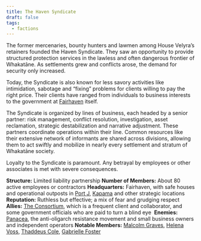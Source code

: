 ```yaml
---
title: The Haven Syndicate
draft: false
tags:
  - factions
---
```

The former mercenaries, bounty hunters and lawmen among House Velyra’s retainers founded the Haven Syndicate. They saw an opportunity to provide structured protection services in the lawless and often dangerous frontier of Whakatāne. As settlements grew and conflicts arose, the demand for security only increased.

Today, the Syndicate is also known for less savory activities like intimidation, sabotage and “fixing” problems for clients willing to pay the right price. Their clients have ranged from individuals to business interests to the government at [Fairhaven](fairhaven) itself.

The Syndicate is organized by lines of business, each headed by a senior partner: risk management, conflict resolution, investigation, asset reclamation, strategic destabilization and narrative adjustment. These partners coordinate operations within their line. Common resources like their extensive network of informants are shared across divisions, allowing them to act swiftly and mobilize in nearly every settlement and stratum of Whakatāne society.

Loyalty to the Syndicate is paramount. Any betrayal by employees or other associates is met with severe consequences.

**Structure:** Limited liability partnership
**Number of Members:** About 80 active employees or contractors
**Headquarters:** Fairhaven, with safe houses and operational outposts in [Port J](port-j.md), [Kapama](kapama.md) and other strategic locations
**Reputation:** Ruthless but effective; a mix of fear and grudging respect
**Allies:** [The Consortium](the-consortium.md), which is a frequent client and collaborator, and some government officials who are paid to turn a blind eye 
**Enemies:** [Panacea](panacea.md), the anti-oligarch resistance movement and small business owners and independent operators
**Notable Members:** [Malcolm Graves](malcolm-graves.md), [Helena Voss](helena-voss.md), [Thaddeus Cole](thaddeus-cole.md), [Gabrielle Foster](gabrielle-foster.md)